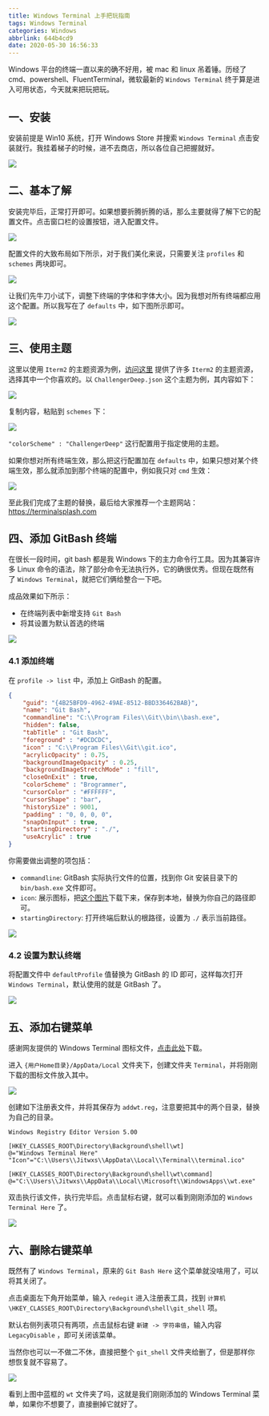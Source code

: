 ```yaml
---
title: Windows Terminal 上手把玩指南
tags: Windows Terminal
categories: Windows
abbrlink: 644b4cd9
date: 2020-05-30 16:56:33
---
```


Windows 平台的终端一直以来的确不好用，被 mac 和 linux 吊着锤。历经了 cmd、powershell、FluentTerminal，微软最新的 `Windows Terminal` 终于算是进入可用状态，今天就来把玩把玩。

## 一、安装

安装前提是 Win10 系统，打开 Windows Store 并搜索 `Windows Terminal` 点击安装就行。我挂着梯子的时候，进不去商店，所以各位自己把握就好。

![](.https://cdn.jsdelivr.net/gh/jitwxs/cdn/blog/posts/202005/20200530154104103.png)

## 二、基本了解

安装完毕后，正常打开即可。如果想要折腾折腾的话，那么主要就得了解下它的配置文件。点击窗口栏的设置按钮，进入配置文件。

![](.https://cdn.jsdelivr.net/gh/jitwxs/cdn/blog/posts/202005/20200530154431390.png)

配置文件的大致布局如下所示，对于我们美化来说，只需要关注 `profiles` 和 `schemes` 两块即可。

![](.https://cdn.jsdelivr.net/gh/jitwxs/cdn/blog/posts/202005/20200530155138893.png)

让我们先牛刀小试下，调整下终端的字体和字体大小。因为我想对所有终端都应用这个配置。所以我写在了 `defaults` 中，如下图所示即可。

![](https://cdn.jsdelivr.net/gh/jitwxs/cdn/blog/posts/202005/2020053015560247.png)

## 三、使用主题

这里以使用 `Iterm2` 的主题资源为例，[访问这里](https://github.com/mbadolato/iTerm2-Color-Schemes/tree/master/windowsterminal) 提供了许多 `Iterm2` 的主题资源，选择其中一个你喜欢的。以 `ChallengerDeep.json` 这个主题为例，其内容如下：

![](.https://cdn.jsdelivr.net/gh/jitwxs/cdn/blog/posts/202005/20200530160742843.png)

复制内容，粘贴到 `schemes` 下：

![](https://cdn.jsdelivr.net/gh/jitwxs/cdn/blog/posts/202005/20200530161029311.png)

`"colorScheme" : "ChallengerDeep"` 这行配置用于指定使用的主题。

如果你想对所有终端生效，那么把这行配置加在 `defaults` 中，如果只想对某个终端生效，那么就添加到那个终端的配置中，例如我只对 `cmd` 生效：

![](.https://cdn.jsdelivr.net/gh/jitwxs/cdn/blog/posts/202005/20200530161038414.png)

至此我们完成了主题的替换，最后给大家推荐一个主题网站：https://terminalsplash.com

## 四、添加 GitBash 终端

在很长一段时间，git bash 都是我 Windows 下的主力命令行工具。因为其兼容许多 Linux 命令的语法，除了部分命令无法执行外，它的确很优秀。但现在既然有了 `Windows Terminal`，就把它们俩给整合一下吧。

成品效果如下所示：

- 在终端列表中新增支持 `Git Bash`
- 将其设置为默认首选的终端

![](.https://cdn.jsdelivr.net/gh/jitwxs/cdn/blog/posts/202005/2020053016185069.png)

### 4.1 添加终端

在 `profile -> list` 中，添加上 GitBash 的配置。

```JSON
{
    "guid": "{4B25BFD9-4962-49AE-8512-BBD336462BAB}",
    "name": "Git Bash",
    "commandline": "C:\\Program Files\\Git\\bin\\bash.exe",
    "hidden": false,
    "tabTitle" : "Git Bash",
    "foreground" : "#DCDCDC",
    "icon" : "C:\\Program Files\\Git\\git.ico",
    "acrylicOpacity" : 0.75,
    "backgroundImageOpacity" : 0.25,
    "backgroundImageStretchMode" : "fill",
    "closeOnExit" : true,
    "colorScheme" : "Brogrammer",
    "cursorColor" : "#FFFFFF",
    "cursorShape" : "bar",
    "historySize" : 9001,
    "padding" : "0, 0, 0, 0",
    "snapOnInput" : true,
    "startingDirectory" : "./",
    "useAcrylic" : true
}
```

你需要做出调整的项包括：

- `commandline`: GitBash 实际执行文件的位置，找到你 Git 安装目录下的 `bin/bash.exe` 文件即可。
- `icon`: 展示图标，把[这个图片](https://git-scm.com/favicon.ico)下载下来，保存到本地，替换为你自己的路径即可。
- `startingDirectory`: 打开终端后默认的根路径，设置为 `./` 表示当前路径。

![](.https://cdn.jsdelivr.net/gh/jitwxs/cdn/blog/posts/202005/20200530162800525.png)

### 4.2 设置为默认终端

将配置文件中 `defaultProfile` 值替换为 GitBash 的 ID 即可，这样每次打开 ` Windows Terminal`，默认使用的就是 GitBash 了。

![](.https://cdn.jsdelivr.net/gh/jitwxs/cdn/blog/posts/202005/20200530163327513.png)

## 五、添加右键菜单

感谢网友提供的 Windows Terminal 图标文件，[点击此处](https://gitee.com/Jioho/img/raw/master/wsl/terminal.ico)下载。

进入 `{用户Home目录}/AppData/Local` 文件夹下，创建文件夹 `Terminal`，并将刚刚下载的图标文件放入其中。

![](.https://cdn.jsdelivr.net/gh/jitwxs/cdn/blog/posts/202005/20200530164106125.png)

创建如下注册表文件，并将其保存为 `addwt.reg`，注意要把其中的两个目录，替换为自己的目录。

```reg
Windows Registry Editor Version 5.00

[HKEY_CLASSES_ROOT\Directory\Background\shell\wt]
@="Windows Terminal Here"
"Icon"="C:\\Users\\Jitwxs\\AppData\\Local\\Terminal\\terminal.ico"

[HKEY_CLASSES_ROOT\Directory\Background\shell\wt\command]
@="C:\\Users\\Jitwxs\\AppData\\Local\\Microsoft\\WindowsApps\\wt.exe"
```

双击执行该文件，执行完毕后。点击鼠标右键，就可以看到刚刚添加的 `Windows Terminal Here` 了。

![](https://cdn.jsdelivr.net/gh/jitwxs/cdn/blog/posts/202005/20200530164438387.png)

## 六、删除右键菜单

既然有了 `Windows Terminal`，原来的 `Git Bash Here` 这个菜单就没啥用了，可以将其关闭了。

点击桌面左下角开始菜单，输入 `redegit` 进入注册表工具，找到 `计算机\HKEY_CLASSES_ROOT\Directory\Background\shell\git_shell` 项。

默认右侧列表项只有两项，点击鼠标右键 `新建 -> 字符串值`，输入内容 `LegacyDisable` ，即可关闭该菜单。

当然你也可以一不做二不休，直接把整个 `git_shell` 文件夹给删了，但是那样你想恢复就不容易了。

![](.https://cdn.jsdelivr.net/gh/jitwxs/cdn/blog/posts/202005/20200530165013720.png)

看到上图中蓝框的 `wt` 文件夹了吗，这就是我们刚刚添加的 Windows Terminal 菜单，如果你不想要了，直接删掉它就好了。
